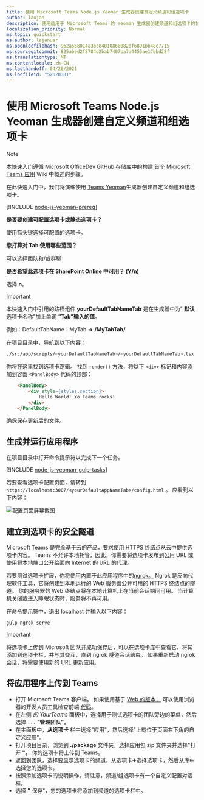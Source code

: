 ```yaml
---
title: 使用 Microsoft Teams Node.js Yeoman 生成器创建自定义频道和组选项卡
author: laujan
description: 使用适用于 Microsoft Teams 的 Yeoman 生成器创建频道和组选项卡的快速入门指南。
localization_priority: Normal
ms.topic: quickstart
ms.author: lajanuar
ms.openlocfilehash: 962a558014a3bc84010860082df6891bb48c7715
ms.sourcegitcommit: 825abed2f8784d2bab7407ba7a4455ae17bbd28f
ms.translationtype: MT
ms.contentlocale: zh-CN
ms.lasthandoff: 04/26/2021
ms.locfileid: "52020301"
---
```

# <a name="create-a-custom-channel-and-group-tab-with-nodejs-and-the-yeoman-generator-for-microsoft-teams"></a>使用 Microsoft Teams Node.js Yeoman 生成器创建自定义频道和组选项卡

>[!NOTE]
>本快速入门遵循 Microsoft OfficeDev GitHub 存储库中的构建 [首个 Microsoft Teams 应用](https://github.com/OfficeDev/generator-teams/wiki/Build-Your-First-Microsoft-Teams-App) Wiki 中概述的步骤。

在此快速入门中，我们将演练使用 [Teams Yeoman](https://github.com/OfficeDev/generator-teams/)生成器创建自定义频道和组选项卡。

[!INCLUDE [node-js-yeoman-prereq](~/includes/tabs/node-js-yeoman-prereq.md)]

**是否要创建可配置选项卡或静态选项卡？**

使用箭头键选择可配置的选项卡。

**您打算对 Tab 使用哪些范围？**

可以选择团队和/或群聊

**是否希望此选项卡在 SharePoint Online 中可用？ (Y/n)** 

选择 **n**。

>[!IMPORTANT]
>本快速入门中引用的路径组件 **yourDefaultTabNameTab** 是在生成器中为" **默认** 选项卡名称"加上单词 **"Tab"输入的值**。
>
>例如：DefaultTabName：MyTab   =>  **/MyTabTab/**

在项目目录中，导航到以下内容：

```bash
./src/app/scripts/<yourDefaultTabNameTab>/<yourDefaultTabNameTab>.tsx
```

你将在这里找到选项卡逻辑。 找到 `render()` 方法，将以下 `<div>` 标记和内容添加到容器 `<PanelBody>` 代码的顶部：

```html
    <PanelBody>
        <div style={styles.section}>
            Hello World! Yo Teams rocks!
        </div>
    </PanelBody>
```

确保保存更新后的文件。

## <a name="build-and-run-your-application"></a>生成并运行应用程序

在项目目录中打开命令提示符以完成下一个任务。

[!INCLUDE [node-js-yeoman-gulp-tasks](~/includes/tabs/node-js-yeoman-gulp-tasks.md)]

若要查看选项卡配置页面，请转到 `https://localhost:3007/<yourDefaultAppNameTab>/config.html` 。 应看到以下内容：

![配置页面屏幕截图](~/assets/images/tab-images/configurationPage.png)

## <a name="establish-a-secure-tunnel-to-your-tab"></a>建立到选项卡的安全隧道

Microsoft Teams 是完全基于云的产品，要求使用 HTTPS 终结点从云中提供选项卡内容。 Teams 不允许本地托管，因此，你需要将选项卡发布到公用 URL 或使用将本地端口公开给面向 Internet 的 URL 的代理。

若要测试选项卡扩展，你将使用内置于此应用程序中的[ngrok。](https://ngrok.com/docs) Ngrok 是反向代理软件工具，它将创建到本地运行的 Web 服务器公开可用的 HTTPS 终结点的隧道。 你的服务器的 Web 终结点将在本地计算机上在当前会话期间可用。 当计算机关闭或进入睡眠状态时，服务将不再可用。

在命令提示符中，退出 localhost 并输入以下内容：

```bash
gulp ngrok-serve
```

> [!IMPORTANT]
> 将选项卡上传到 Microsoft 团队并成功保存后，可以在选项卡库中查看它，将其添加到选项卡栏，并与其交互，直到 ngrok 隧道会话结束。 如果重新启动 ngrok 会话，将需要使用新的 URL 更新应用。

## <a name="upload-your-application-to-teams"></a>将应用程序上传到 Teams

- 打开 Microsoft Teams 客户端。 如果使用基于 [Web 的版本，](https://teams.microsoft.com) 可以使用浏览器的开发人员工具检查前端 [代码](~/tabs/how-to/developer-tools.md)。
- 在左侧 *的 YourTeams* 面板中，选择用于测试选项卡的团队旁边的菜单，然后选择 `...` "**管理团队"。**
- 在主面板中，**从选项卡** 栏中选择"应用"，然后选择"上载位于页面右下角的自定义应用"。 
- 打开项目目录，浏览到 **./package** 文件夹，选择应用包 zip 文件夹并选择"打开 **"。** 你的选项卡将上传到 Teams。
- 返回到团队，选择要显示选项卡的频道，从选项卡➕选择选项卡，然后从库中选择您的选项卡。
- 按照添加选项卡的说明操作。请注意，频道/组选项卡有一个自定义配置对话框。
- 选择 **"** 保存"，您的选项卡将添加到频道的选项卡栏中。
